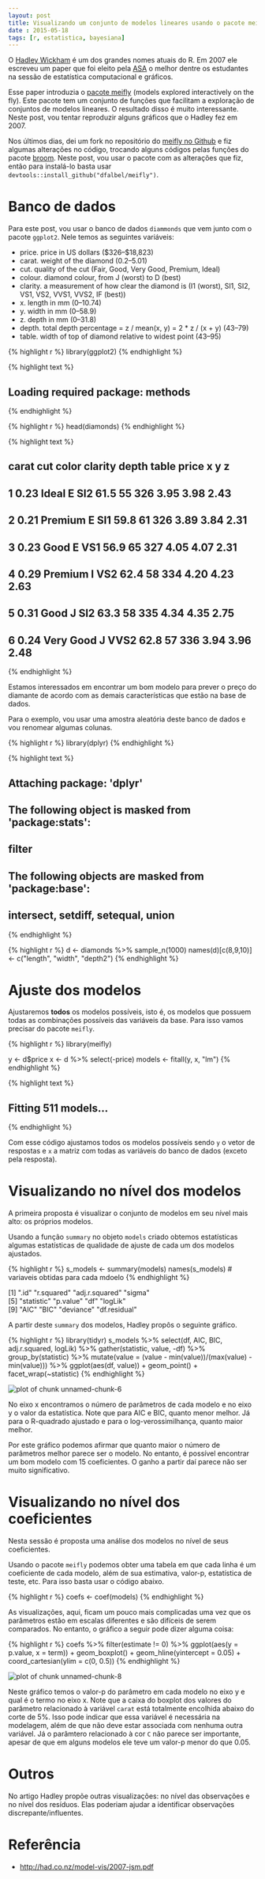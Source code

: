 ```yaml
---
layout: post
title: Visualizando um conjunto de modelos lineares usando o pacote meifly
date : 2015-05-18
tags: [r, estatistica, bayesiana]
--- 
```


O [Hadley Wickham](http://had.co.nz/) é um dos grandes nomes atuais do R. Em 2007 ele escreveu um paper que foi eleito pela [ASA](http://www.amstat.org/) o melhor dentre os estudantes na sessão de estatística computacional e gráficos.

Esse paper introduzia o [pacote meifly](http://had.co.nz/model-vis/2007-jsm.pdf) (models explored interactively on the fly). Este pacote tem um conjunto de funções que facilitam a exploração de conjuntos de modelos lineares. O resultado disso é muito interessante. Neste post, vou tentar reproduzir alguns gráficos que o Hadley fez em 2007.

Nos últimos dias, dei um fork no repositório do [meifly no Github](https://github.com/hadley/meifly) e fiz algumas alterações no código, trocando alguns códigos pelas funções do pacote [broom](https://github.com/dgrtwo/broom). Neste post, vou usar o pacote com as alterações que fiz, então para instalá-lo basta usar `devtools::install_github("dfalbel/meifly")`.

# Banco de dados

Para este post, vou usar o banco de dados `diammonds` que vem junto com o pacote `ggplot2`.
Nele temos as seguintes variáveis:

- price. price in US dollars (\$326–\$18,823)
- carat. weight of the diamond (0.2–5.01)
- cut. quality of the cut (Fair, Good, Very Good, Premium, Ideal)
- colour. diamond colour, from J (worst) to D (best)
- clarity. a measurement of how clear the diamond is (I1 (worst), SI1, SI2, VS1, VS2, VVS1, VVS2, IF (best))
- x. length in mm (0–10.74)
- y. width in mm (0–58.9)
- z. depth in mm (0–31.8)
- depth. total depth percentage = z / mean(x, y) = 2 * z / (x + y) (43–79)
- table. width of top of diamond relative to widest point (43–95)


{% highlight r %}
library(ggplot2)
{% endhighlight %}



{% highlight text %}
## Loading required package: methods
{% endhighlight %}



{% highlight r %}
head(diamonds)
{% endhighlight %}



{% highlight text %}
##   carat       cut color clarity depth table price    x    y    z
## 1  0.23     Ideal     E     SI2  61.5    55   326 3.95 3.98 2.43
## 2  0.21   Premium     E     SI1  59.8    61   326 3.89 3.84 2.31
## 3  0.23      Good     E     VS1  56.9    65   327 4.05 4.07 2.31
## 4  0.29   Premium     I     VS2  62.4    58   334 4.20 4.23 2.63
## 5  0.31      Good     J     SI2  63.3    58   335 4.34 4.35 2.75
## 6  0.24 Very Good     J    VVS2  62.8    57   336 3.94 3.96 2.48
{% endhighlight %}

Estamos interessados em encontrar um bom modelo para prever o preço do diamante de acordo com as demais características que estão na base de dados.

Para o exemplo, vou usar uma amostra aleatória deste banco de dados e vou renomear algumas colunas. 


{% highlight r %}
library(dplyr)
{% endhighlight %}



{% highlight text %}
## 
## Attaching package: 'dplyr'
## 
## The following object is masked from 'package:stats':
## 
##     filter
## 
## The following objects are masked from 'package:base':
## 
##     intersect, setdiff, setequal, union
{% endhighlight %}



{% highlight r %}
d <- diamonds %>% sample_n(1000)
names(d)[c(8,9,10)] <- c("length", "width", "depth2")
{% endhighlight %}


# Ajuste dos modelos

Ajustaremos **todos** os modelos possíveis, isto é, os modelos que possuem todas as combinações possíveis das variáveis da base. Para isso vamos precisar do pacote `meifly`.


{% highlight r %}
library(meifly)

y <- d$price
x <- d %>% select(-price)
models <- fitall(y, x, "lm")
{% endhighlight %}


{% highlight text %}
## Fitting 511 models...
{% endhighlight %}

Com esse código ajustamos todos os modelos possíveis sendo `y` o vetor de respostas e `x` a matriz com todas as variáveis do banco de dados (exceto pela resposta).

# Visualizando no nível dos modelos

A primeira proposta é visualizar o conjunto de modelos em seu nível mais alto: os próprios modelos.

Usando a função `summary` no objeto `models` criado obtemos estatísticas algumas estatísticas de qualidade de ajuste de cada um dos modelos ajustados.


{% highlight r %}
s_models <- summary(models)
names(s_models) # variaveis obtidas para cada mdoelo
{% endhighlight %}

 [1] ".id"           "r.squared"     "adj.r.squared" "sigma"        
 [5] "statistic"     "p.value"       "df"            "logLik"       
 [9] "AIC"           "BIC"           "deviance"      "df.residual"  

A partir deste `summary` dos modelos, Hadley propôs o seguinte gráfico.


{% highlight r %}
library(tidyr)
s_models %>% 
  select(df, AIC, BIC, adj.r.squared, logLik) %>%
  gather(statistic, value, -df) %>%
  group_by(statistic) %>%
  mutate(value = (value - min(value))/(max(value) - min(value))) %>% 
  ggplot(aes(df, value)) + 
  geom_point() +
  facet_wrap(~statistic)
{% endhighlight %}

![plot of chunk unnamed-chunk-6](https://dl.dropboxusercontent.com/u/40339739/jekyll/2015-05-06-visualizacao-modelos-lineares-meifly/unnamed-chunk-6-1.png) 

No eixo x encontramos o número de parâmetros de cada modelo e no eixo y o valor da estatística. Note que para AIC e BIC, quanto menor melhor. Já para o R-quadrado ajustado e para o log-verossimilhança, quanto maior melhor.

Por este gráfico podemos afirmar que quanto maior o número de parâmetros melhor parece ser o modelo. No entanto, é possível encontrar um bom modelo com 15 coeficientes. O ganho a partir daí parece não ser muito significativo.

# Visualizando no nível dos coeficientes

Nesta sessão é proposta uma análise dos modelos no nível de seus coeficientes.

Usando o pacote `meifly` podemos obter uma tabela em que cada linha é um coeficiente de cada modelo, além de sua estimativa, valor-p, estatística de teste, etc. Para isso basta usar o código abaixo.


{% highlight r %}
coefs <- coef(models)
{% endhighlight %}

As visualizações, aqui, ficam um pouco mais complicadas uma vez que os parâmetros estão em escalas diferentes e são difíceis de serem comparados. No entanto, o gráfico a seguir pode dizer alguma coisa:


{% highlight r %}
coefs %>% 
  filter(estimate != 0) %>%
  ggplot(aes(y = p.value, x = term)) +
  geom_boxplot() +
  geom_hline(yintercept = 0.05) + 
  coord_cartesian(ylim = c(0, 0.5))
{% endhighlight %}

![plot of chunk unnamed-chunk-8](https://dl.dropboxusercontent.com/u/40339739/jekyll/2015-05-06-visualizacao-modelos-lineares-meifly/unnamed-chunk-8-1.png) 

Neste gráfico temos o valor-p do parâmetro em cada modelo no eixo y e qual é o termo no eixo x. Note que a caixa do boxplot dos valores do parâmetro relacionado à variável `carat` está totalmente encolhida abaixo do corte de 5%. Isso pode indicar que essa variável é necessária na modelagem, além de que não deve estar associada com nenhuma outra variável. Já o parâmtero relacionado à cor `C` não parece ser importante, apesar de que em alguns modelos ele teve um valor-p menor do que 0.05.

# Outros

No artigo Hadley propõe outras visualizações: no nível das observações e no nível dos resíduos. Elas poderiam ajudar a identificar observações discrepante/influentes.


# Referência

- http://had.co.nz/model-vis/2007-jsm.pdf
















